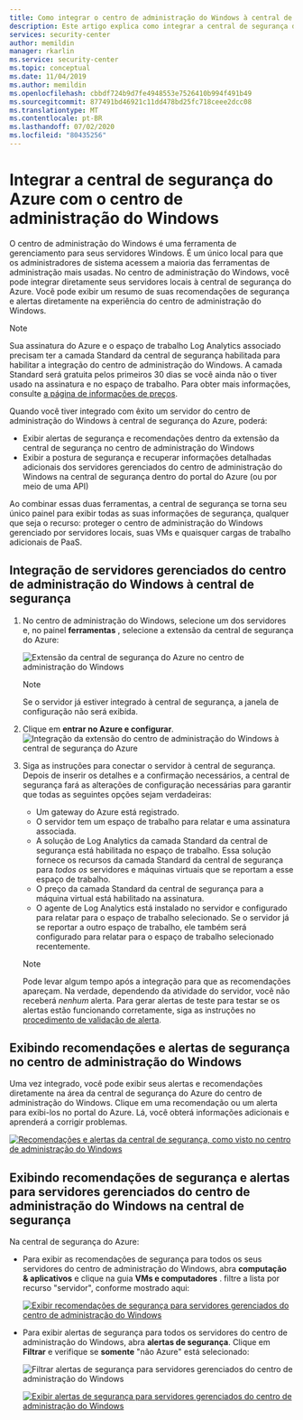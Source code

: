 ```yaml
---
title: Como integrar o centro de administração do Windows à central de segurança do Azure | Microsoft Docs
description: Este artigo explica como integrar a central de segurança do Azure com o centro de administração do Windows
services: security-center
author: memildin
manager: rkarlin
ms.service: security-center
ms.topic: conceptual
ms.date: 11/04/2019
ms.author: memildin
ms.openlocfilehash: cbbdf724b9d7fe4948553e7526410b994f491b49
ms.sourcegitcommit: 877491bd46921c11dd478bd25fc718ceee2dcc08
ms.translationtype: MT
ms.contentlocale: pt-BR
ms.lasthandoff: 07/02/2020
ms.locfileid: "80435256"
---
```

# <a name="integrate-azure-security-center-with-windows-admin-center"></a>Integrar a central de segurança do Azure com o centro de administração do Windows

O centro de administração do Windows é uma ferramenta de gerenciamento para seus servidores Windows. É um único local para que os administradores de sistema acessem a maioria das ferramentas de administração mais usadas. No centro de administração do Windows, você pode integrar diretamente seus servidores locais à central de segurança do Azure. Você pode exibir um resumo de suas recomendações de segurança e alertas diretamente na experiência do centro de administração do Windows.

> [!NOTE]
> Sua assinatura do Azure e o espaço de trabalho Log Analytics associado precisam ter a camada Standard da central de segurança habilitada para habilitar a integração do centro de administração do Windows.
> A camada Standard será gratuita pelos primeiros 30 dias se você ainda não o tiver usado na assinatura e no espaço de trabalho. Para obter mais informações, consulte [a página de informações de preços](security-center-pricing.md).
>

Quando você tiver integrado com êxito um servidor do centro de administração do Windows à central de segurança do Azure, poderá:

* Exibir alertas de segurança e recomendações dentro da extensão da central de segurança no centro de administração do Windows
* Exibir a postura de segurança e recuperar informações detalhadas adicionais dos servidores gerenciados do centro de administração do Windows na central de segurança dentro do portal do Azure (ou por meio de uma API)

Ao combinar essas duas ferramentas, a central de segurança se torna seu único painel para exibir todas as suas informações de segurança, qualquer que seja o recurso: proteger o centro de administração do Windows gerenciado por servidores locais, suas VMs e quaisquer cargas de trabalho adicionais de PaaS.

## <a name="onboarding-windows-admin-center-managed-servers-into-security-center"></a>Integração de servidores gerenciados do centro de administração do Windows à central de segurança

1. No centro de administração do Windows, selecione um dos servidores e, no painel **ferramentas** , selecione a extensão da central de segurança do Azure:

    ![Extensão da central de segurança do Azure no centro de administração do Windows](./media/windows-admin-center-integration/onboarding-from-wac.png)

    > [!NOTE]
    > Se o servidor já estiver integrado à central de segurança, a janela de configuração não será exibida.

1. Clique em **entrar no Azure e configurar**.
    ![Integração da extensão do centro de administração do Windows à central de segurança do Azure](./media/windows-admin-center-integration/onboarding-from-wac-welcome.png)

1. Siga as instruções para conectar o servidor à central de segurança. Depois de inserir os detalhes e a confirmação necessários, a central de segurança fará as alterações de configuração necessárias para garantir que todas as seguintes opções sejam verdadeiras:
    * Um gateway do Azure está registrado.
    * O servidor tem um espaço de trabalho para relatar e uma assinatura associada.
    * A solução de Log Analytics da camada Standard da central de segurança está habilitada no espaço de trabalho. Essa solução fornece os recursos da camada Standard da central de segurança para *todos os* servidores e máquinas virtuais que se reportam a esse espaço de trabalho.
    * O preço da camada Standard da central de segurança para a máquina virtual está habilitado na assinatura.
    * O agente de Log Analytics está instalado no servidor e configurado para relatar para o espaço de trabalho selecionado. Se o servidor já se reportar a outro espaço de trabalho, ele também será configurado para relatar para o espaço de trabalho selecionado recentemente.

    > [!NOTE]
    > Pode levar algum tempo após a integração para que as recomendações apareçam. Na verdade, dependendo da atividade do servidor, você não receberá *nenhum* alerta. Para gerar alertas de teste para testar se os alertas estão funcionando corretamente, siga as instruções no [procedimento de validação de alerta](security-center-alert-validation.md).


## <a name="viewing-security-recommendations-and-alerts-in-windows-admin-center"></a>Exibindo recomendações e alertas de segurança no centro de administração do Windows

Uma vez integrado, você pode exibir seus alertas e recomendações diretamente na área da central de segurança do Azure do centro de administração do Windows. Clique em uma recomendação ou um alerta para exibi-los no portal do Azure. Lá, você obterá informações adicionais e aprenderá a corrigir problemas.

[![Recomendações e alertas da central de segurança, como visto no centro de administração do Windows](media/windows-admin-center-integration/asc-recommendations-and-alerts-in-wac.png)](media/windows-admin-center-integration/asc-recommendations-and-alerts-in-wac.png#lightbox)

## <a name="viewing-security-recommendations-and-alerts-for-windows-admin-center-managed-servers-in-security-center"></a>Exibindo recomendações de segurança e alertas para servidores gerenciados do centro de administração do Windows na central de segurança
Na central de segurança do Azure:

* Para exibir as recomendações de segurança para todos os seus servidores do centro de administração do Windows, abra **computação & aplicativos** e clique na guia **VMs e computadores** . filtre a lista por recurso "servidor", conforme mostrado aqui:

    [![Exibir recomendações de segurança para servidores gerenciados do centro de administração do Windows](media/windows-admin-center-integration/viewing-recommendations-wac.png)](media/windows-admin-center-integration/viewing-recommendations-wac.png#lightbox)

* Para exibir alertas de segurança para todos os servidores do centro de administração do Windows, abra **alertas de segurança**. Clique em **Filtrar** e verifique se **somente** "não Azure" está selecionado:

    ![Filtrar alertas de segurança para servidores gerenciados do centro de administração do Windows](./media/windows-admin-center-integration/filtering-alerts-to-non-azure.png)

    [![Exibir alertas de segurança para servidores gerenciados do centro de administração do Windows](media/windows-admin-center-integration/viewing-alerts-wac.png)](media/windows-admin-center-integration/viewing-alerts-wac.png#lightbox)